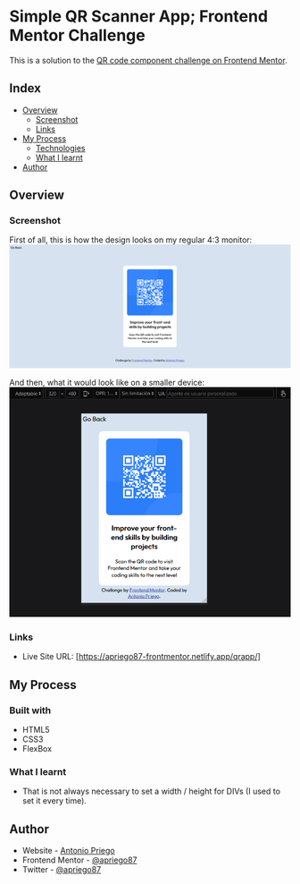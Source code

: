 # Simple QR Scanner App; Frontend Mentor Challenge

This is a solution to the [QR code component challenge on Frontend Mentor](https://www.frontendmentor.io/challenges/qr-code-component-iux_sIO_H).

## Index

- [Overview](#overview)
  - [Screenshot](#screenshot)
  - [Links](#links)
- [My Process](#myProcess)
  - [Technologies](#technologies)
  - [What I learnt](#learnt)
- [Author](#author)

## Overview

### Screenshot

First of all, this is how the design looks on my regular 4:3 monitor:
![Alt](./screenshotDesktop.png "Screenshot of the Desktop layout")

And then, what it would look like on a smaller device: <br>
![Alt](./screenshotSmaller.png "Screenshot of the Mobile layout")

### Links

- Live Site URL: [https://apriego87-frontmentor.netlify.app/qrapp/]

## My Process

### Built with

- HTML5
- CSS3
- FlexBox

### What I learnt

- That is not always necessary to set a width / height for DIVs (I used to set it every time).

## Author

- Website - [Antonio Priego](https://apriego87-frontmentor.netlify.app/)
- Frontend Mentor - [@apriego87](https://www.frontendmentor.io/profile/apriego87)
- Twitter - [@apriego87](https://www.twitter.com/apriego87)

